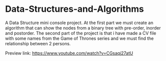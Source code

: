 # Data-Structures-and-Algorithms
A Data Structure mini console project. At the first part we must create an algorithm that can show the nodes from a binary tree with pre-order, inorder and postorder. The second part of the project is that i have made a CV file with some names from the Game of Thrones series and we must find the relationship between 2 persons.

Preview link: https://www.youtube.com/watch?v=CGsaqj27atU
